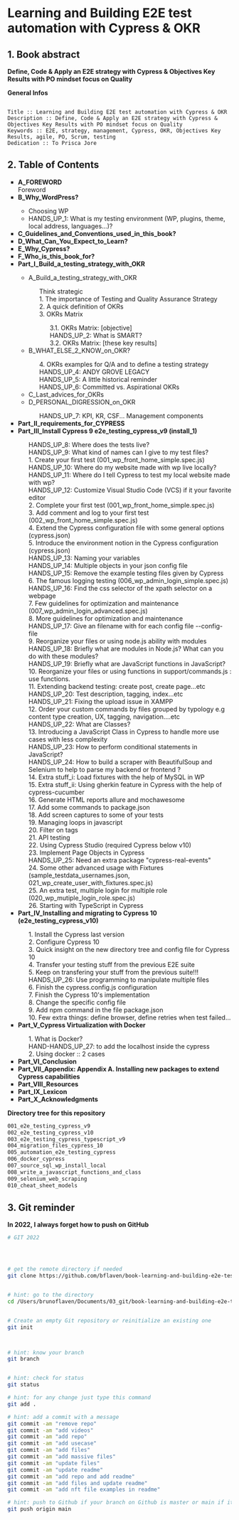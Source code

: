 # Learning and Building E2E test automation with Cypress & OKR

## 1. Book abstract

**Define, Code & Apply an E2E strategy with Cypress & Objectives Key Results with PO mindset focus on Quality**


__General Infos__

```

Title :: Learning and Building E2E test automation with Cypress & OKR
Description :: Define, Code & Apply an E2E strategy with Cypress & Objectives Key Results with PO mindset focus on Quality
Keywords :: E2E, strategy, management, Cypress, OKR, Objectives Key Results, agile, PO, Scrum, testing
Dedication :: To Prisca Jore 

```



## 2. Table of Contents

<ul type="square">
<!-- intro -->
<li><b>A_FOREWORD</b></li>
    Foreword
<li><b>B_Why_WordPress?</b></li>
	<ul type="circle">
	    <li>Choosing WP</li>
		<li>HANDS_UP_1: What is my testing environment (WP, plugins, theme, local address, languages...)?</li>
	</ul>
<li><b>C_Guidelines_and_Conventions_used_in_this_book?</b></li>
<li><b>D_What_Can_You_Expect_to_Learn?</b></li>
<li><b>E_Why_Cypress?</b></li>
<li><b>F_Who_is_this_book_for?</b></li>

<!-- part_I -->
<li><b>Part_I_Build_a_testing_strategy_with_OKR</b></li>
	<ul type="circle">
		<li>A_Build_a_testing_strategy_with_OKR</li>
			<ul type="none">
			    <li>Think strategic</li>
			    <li>1. The importance of Testing and Quality Assurance Strategy</li>
			    <li>2. A quick definition of OKRs</li>
			    <li>3. OKRs Matrix</li>
			    	<ul type="none">
			    	<li>3.1.  OKRs Matrix: [objective]</li>
			    	<li>HANDS_UP_2: What is SMART?</li>
			    	<li>3.2. OKRs Matrix: [these key results]</li>
			    	</ul>
			</ul>
		<li>B_WHAT_ELSE_2_KNOW_on_OKR?</li>
			<ul type="none">
		    <li>4. OKRs examples for Q/A and to define a testing strategy</li>
		    <li>HANDS_UP_4: ANDY GROVE LEGACY</li>
		    <li>HANDS_UP_5: A little historical reminder</li>
		    <li>HANDS_UP_6: Committed vs. Aspirational OKRs</li>
			</ul>
		<li>C_Last_advices_for_OKRs</li>
		<li>D_PERSONAL_DIGRESSION_on_OKR</li>
			<ul type="none">
		    <li>HANDS_UP_7: KPI, KR, CSF... Management components</li>
			</ul>
	</ul>


<!-- Part_II -->
<li><b>Part_II_requirements_for_CYPRESS</b></li>

<!-- Part_III -->
<li><b>Part_III_Install Cypress 9 e2e_testing_cypress_v9 (install_1)</b></li>
		<ul type="none">
	    <li>HANDS_UP_8: Where does the tests live?</li>
	    <li>HANDS_UP_9: What kind of names can I give to my test files?</li>
	    <li>1. Create your first test (001_wp_front_home_simple.spec.js)</li>
	    <li>HANDS_UP_10: Where do my website made with wp live locally?</li>
	    <li>HANDS_UP_11: Where do I tell Cypress to test my local website made with wp?</li>
	    <li>HANDS_UP_12: Customize Visual Studio Code (VCS) if it your favorite editor </li>
	    <li>2. Complete your first test (001_wp_front_home_simple.spec.js)</li>
	    <li>3. Add comment and log to your first test (002_wp_front_home_simple.spec.js)</li>
	    <li>4. Extend the Cypress configuration file with some general options (cypress.json)</li>
	    <li>5. Introduce the environment notion in the Cypress configuration (cypress.json)</li>
	    <li>HANDS_UP_13: Naming your variables</li>
	    <li>HANDS_UP_14: Multiple objects in your json config file</li>
	    <li>HANDS_UP_15: Remove the example testing files given by Cypress</li>
	    <li>6. The famous logging testing (006_wp_admin_login_simple.spec.js)</li>
	    <li>HANDS_UP_16: Find the css selector of the xpath selector on a webpage</li>
	    <li>7. Few guidelines for optimization and maintenance (007_wp_admin_login_advanced.spec.js)</li>
	    <li>8. More guidelines for optimization and maintenance</li>
	    HANDS_UP_17: Give an filename with for each config file --config-file</li>
	    <li>9. Reorganize your files or using node.js ability with modules</li>
	    <li>HANDS_UP_18: Briefly what are modules in Node.js? What can you do with these modules?</li>
	    <li>HANDS_UP_19: Briefly what are JavaScript functions in JavaScript?</li>
	    <li>10. Reorganize your files or using functions in support/commands.js :  use functions.</li>
	    <li>11. Extending backend testing: create post, create page...etc</li>
	    <li>HANDS_UP_20: Test description, tagging, index...etc</li>
	    <li>HANDS_UP_21: Fixing the upload issue in XAMPP</li>
	    <li>12. Order your custom commands by files grouped by typology e.g content type creation, UX, tagging, navigation....etc</li>
	    <li>HANDS_UP_22:  What are Classes?</li>
	    <li>13. Introducing a JavaScript Class in Cypress to handle more use cases with less complexity</li>
	    <li>HANDS_UP_23: How to perform conditional statements in JavaScript?</li>
	    <li>HANDS_UP_24: How to build a scraper with BeautifulSoup and Selenium to help to parse my backend or frontend ?</li>
	    <li>14. Extra stuff_i: Load fixtures with the help of MySQL in WP</li>
	    <li>15. Extra stuff_ii: Using gherkin feature in Cypress with the help of cypress-cucumber</li>
	    <li>16.  Generate HTML reports allure and mochawesome</li>
	    <li>17. Add some commands to package.json</li>
	    <li>18. Add screen captures to some of your tests</li>
	    <li>19. Managing loops in javascript</li>
	    <li>20. Filter on tags</li>
	    <li>21. API testing</li>
	    <li>22. Using Cypress Studio (required Cypress below v10)</li>
	    <li>23. Implement Page Objects in Cypress</li>
	    <li>HANDS_UP_25: Need an extra package "cypress-real-events"</li>
	    <li>24. Some other advanced usage with Fixtures (sample_testdata_usernames.json, 021_wp_create_user_with_fixtures.spec.js)</li>
	    <li>25. An extra test, multiple login for multiple role (020_wp_mutiple_login_role.spec.js)</li>
	    <li>26. Starting with TypeScript in Cypress</li>
		</ul>
<!-- Part_IV -->
<li><b>Part_IV_Installing and migrating to Cypress 10 (e2e_testing_cypress_v10)</b></li>
		<ul type="none">
	    <li>1. Install the Cypress last version</li>
	    <li>2. Configure Cypress 10</li>
	    <li>3. Quick insight on the new directory tree and config file for Cypress 10</li>
	    <li>4. Transfer your testing stuff from the previous E2E suite</li>
	    <li>5. Keep on transfering your stuff from the previous suite!!!</li>
	    <li>HANDS_UP_26: Use programming to manipulate multiple files</li>
	    <li>6. Finish the cypress.config.js configuration</li>
	    <li>7. Finish the Cypress 10's implementation</li>
	    <li>8. Change the specific config file</li>
	    <li>9. Add npm command in the file package.json</li>
	    <li>10. Few extra things:  define browser, define retries when test failed...</li>
		</ul>
<!-- Part_V -->
<li><b>Part_V_Cypress Virtualization with Docker</b></li>
		<ul type="none">
	    <li>1. What is Docker?</li>
	    <li>HAND-HANDS_UP_27: to add the localhost inside the cypress</li>
	    <li>2. Using docker :: 2 cases</li>
		</ul>
<!-- Part_VI -->
<li><b>Part_VI_Conclusion</b></li>
<!-- Part_VII -->
<li><b>Part_VII_Appendix: Appendix A. Installing new packages to extend Cypress capabilities</b></li>
<!-- Part_VIII -->
<li><b>Part_VIII_Resources</b></li>
<!-- Part_IX -->
<li><b>Part_IX_Lexicon</b></li>
<!-- Part_X -->
<li><b>Part_X_Acknowledgments</b></li>
</ul>





**Directory tree for this repository**
```bash
001_e2e_testing_cypress_v9
002_e2e_testing_cypress_v10
003_e2e_testing_cypress_typescript_v9
004_migration_files_cypress_10
005_automation_e2e_testing_cypress
006_docker_cypress
007_source_sql_wp_install_local
008_write_a_javascript_functions_and_class
009_selenium_web_scraping
010_cheat_sheet_models
```


## 3. Git reminder

**In 2022, I always forget how to push on GitHub**

```bash
# GIT 2022




# get the remote directory if needed
git clone https://github.com/bflaven/book-learning-and-building-e2e-test-automation-with-cypress-and-okr.git


# hint: go to the directory
cd /Users/brunoflaven/Documents/03_git/book-learning-and-building-e2e-test-automation-with-cypress-and-okr


# Create an empty Git repository or reinitialize an existing one
git init



# hint: know your branch
git branch


# hint: check for status
git status

# hint: for any change just type this command
git add .

# hint: add a commit with a message
git commit -am "remove repo"
git commit -am "add videos"
git commit -am "add repo"
git commit -am "add usecase"
git commit -am "add files"
git commit -am "add massive files"
git commit -am "update files"
git commit -am "update readme"
git commit -am "add repo and add readme"
git commit -am "add files and update readme"
git commit -am "add nft file examples in readme"

# hint: push to Github if your branch on Github is master or main if it main
git push origin main

```





